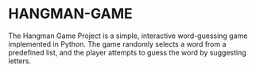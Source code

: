 # HANGMAN-GAME
The Hangman Game Project is a simple, interactive word-guessing game implemented in Python. The game randomly selects a word from a predefined list, and the player attempts to guess the word by suggesting letters.
